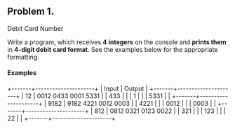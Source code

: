 ## Problem 1.                 
Debit Card Number

Write a program, which receives **4 integers** on the
console and **prints them** in **4-digit debit card format**. See the
examples below for the appropriate formatting.

#### Examples

+-------+---------------------+
| Input | Output              |
+-------+---------------------+
| 12    | 0012 0433 0001 5331 |
| 433   |                     |
| 1     |                     |
| 5331  |                     |
+-------+---------------------+
| 9182  | 9182 4221 0012 0003 |
| 4221  |                     |
| 0012  |                     |
| 0003  |                     |
+-------+---------------------+
| 812   | 0812 0321 0123 0022 |
| 321   |                     |
| 123   |                     |
| 22    |                     |
+-------+---------------------+